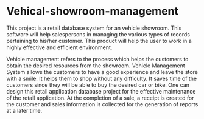 # Vehical-showroom-management

This project is a retail database system for an vehicle showroom. This software will help salespersons in managing the various types of records pertaining to his/her customer. This product will help the user to work in a highly effective and efficient environment.

Vehicle management refers to the process which helps the customers to obtain the desired resources from the showroom. Vehicle Management System allows the customers to have a good experience and leave the store with a smile. It helps them to shop without any difficulty. It saves time of the customers since they will be able to buy the desired car or bike. One can design this retail application database project for the effective maintenance of the retail application. At the completion of a sale, a receipt is created for the customer and sales information is collected for the generation of reports at a later time.
